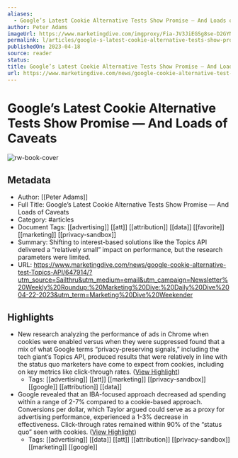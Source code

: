 ```yaml
---
aliases:
  - Google’s Latest Cookie Alternative Tests Show Promise — And Loads of Caveats
author: Peter Adams
imageUrl: https://www.marketingdive.com/imgproxy/Fia-JV3JiEGSg8se-D2GYNOCfJ3iW4190A5VTU_r2Jk/g:ce/rs:fill:770:435:0/bG9jYWw6Ly8vZGl2ZWltYWdlL0dldHR5SW1hZ2VzLTc3NDAyMjgzLmpwZw.jpg
permalink: l/articles/google-s-latest-cookie-alternative-tests-show-promise-and-loads-of-caveats
publishedOn: 2023-04-18
source: reader
status: 
title: Google’s Latest Cookie Alternative Tests Show Promise — And Loads of Caveats
url: https://www.marketingdive.com/news/google-cookie-alternative-test-Topics-API/647914/?utm_source=Sailthru&utm_medium=email&utm_campaign=Newsletter%20Weekly%20Roundup:%20Marketing%20Dive:%20Daily%20Dive%2004-22-2023&utm_term=Marketing%20Dive%20Weekender
---
```

# Google’s Latest Cookie Alternative Tests Show Promise — And Loads of Caveats

![rw-book-cover](https://www.marketingdive.com/imgproxy/Fia-JV3JiEGSg8se-D2GYNOCfJ3iW4190A5VTU_r2Jk/g:ce/rs:fill:770:435:0/bG9jYWw6Ly8vZGl2ZWltYWdlL0dldHR5SW1hZ2VzLTc3NDAyMjgzLmpwZw.jpg)

## Metadata

- Author: [[Peter Adams]]
- Full Title: Google’s Latest Cookie Alternative Tests Show Promise — And Loads of Caveats
- Category: #articles
- Document Tags: [[advertising]] [[att]] [[attribution]] [[data]] [[favorite]] [[marketing]] [[privacy-sandbox]]
- Summary: Shifting to interest-based solutions like the Topics API delivered a “relatively small” impact on performance, but the research parameters were limited.
- URL: https://www.marketingdive.com/news/google-cookie-alternative-test-Topics-API/647914/?utm_source=Sailthru&utm_medium=email&utm_campaign=Newsletter%20Weekly%20Roundup:%20Marketing%20Dive:%20Daily%20Dive%2004-22-2023&utm_term=Marketing%20Dive%20Weekender

## Highlights

- New research analyzing the performance of ads in Chrome when cookies were enabled versus when they were suppressed found that a mix of what Google terms “privacy-preserving signals,” including the tech giant’s Topics API, produced results that were relatively in line with the status quo marketers have come to expect from cookies, including on key metrics like click-through rates. ([View Highlight](https://read.readwise.io/read/01h1ke88qr05rrj12f3zkq15mq))
    - Tags: [[advertising]] [[att]] [[marketing]] [[privacy-sandbox]] [[google]] [[attribution]] [[data]]
- Google revealed that an IBA-focused approach decreased ad spending within a range of 2-7% compared to a cookie-based approach. Conversions per dollar, which Taylor argued could serve as a proxy for advertising performance, experienced a 1-3% decrease in effectiveness. Click-through rates remained within 90% of the “status quo” seen with cookies. ([View Highlight](https://read.readwise.io/read/01h1keakapjyn1qk2pjd8zv4qq))
    - Tags: [[advertising]] [[data]] [[att]] [[attribution]] [[privacy-sandbox]] [[marketing]] [[google]]
